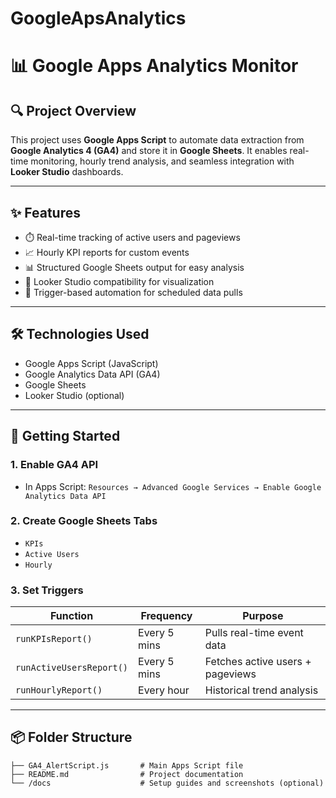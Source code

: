 # GoogleApsAnalytics
# 📊 Google Apps Analytics Monitor

## 🔍 Project Overview
This project uses **Google Apps Script** to automate data extraction from **Google Analytics 4 (GA4)** and store it in **Google Sheets**. It enables real-time monitoring, hourly trend analysis, and seamless integration with **Looker Studio** dashboards.

---

## ✨ Features
- ⏱️ Real-time tracking of active users and pageviews
- 📈 Hourly KPI reports for custom events
- 📊 Structured Google Sheets output for easy analysis
- 📡 Looker Studio compatibility for visualization
- 🔔 Trigger-based automation for scheduled data pulls

---

## 🛠️ Technologies Used
- Google Apps Script (JavaScript)
- Google Analytics Data API (GA4)
- Google Sheets
- Looker Studio (optional)

---

## 🚀 Getting Started

### 1. Enable GA4 API
- In Apps Script: `Resources → Advanced Google Services → Enable Google Analytics Data API`

### 2. Create Google Sheets Tabs
- `KPIs`
- `Active Users`
- `Hourly`

### 3. Set Triggers
| Function                | Frequency     | Purpose                          |
|------------------------|---------------|----------------------------------|
| `runKPIsReport()`      | Every 5 mins  | Pulls real-time event data       |
| `runActiveUsersReport()` | Every 5 mins  | Fetches active users + pageviews |
| `runHourlyReport()`    | Every hour    | Historical trend analysis        |

---

## 📦 Folder Structure

```plaintext
├── GA4_AlertScript.js       # Main Apps Script file
├── README.md                # Project documentation
└── /docs                    # Setup guides and screenshots (optional)
